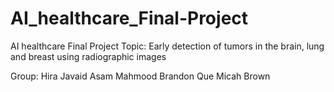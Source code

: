 # AI_healthcare_Final-Project
AI  healthcare Final Project
Topic:
Early detection of tumors in the brain, lung and breast using  radiographic images

Group:
Hira Javaid
Asam Mahmood
Brandon Que
Micah Brown
